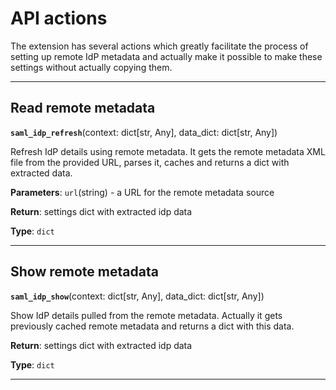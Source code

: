 # API actions

The extension has several actions which greatly facilitate the process of 
setting up remote IdP metadata and actually make it possible to make these 
settings without actually copying them.

--------------------------------------------------------------------------------
## Read remote metadata

**`saml_idp_refresh`**(context: dict[str, Any], data_dict: dict[str, Any])

Refresh IdP details using remote metadata. It gets the remote metadata XML file 
from the provided URL, parses it, caches and returns a dict with extracted data.

**Parameters**: `url`(string) - a URL for the remote metadata source 

**Return**: settings dict with extracted idp data 

**Type**: `dict`

--------------------------------------------------------------------------------
## Show remote metadata

**`saml_idp_show`**(context: dict[str, Any], data_dict: dict[str, Any])

Show IdP details pulled from the remote metadata.
Actually it gets previously cached remote metadata and returns a dict with this 
data. 

**Return**: settings dict with extracted idp data 

**Type**: `dict`

--------------------------------------------------------------------------------